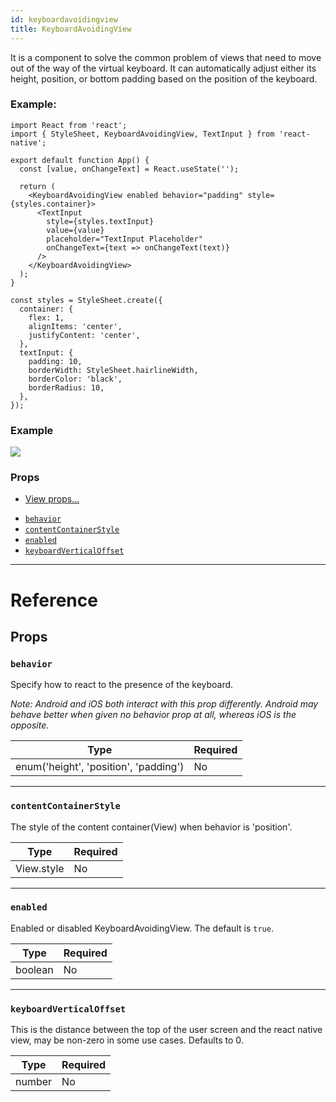 ```yaml
---
id: keyboardavoidingview
title: KeyboardAvoidingView
---
```


It is a component to solve the common problem of views that need to move out of the way of the virtual keyboard. It can automatically adjust either its height, position, or bottom padding based on the position of the keyboard.

### Example:

```SnackPlayer name=keyboardavoidingview
import React from 'react';
import { StyleSheet, KeyboardAvoidingView, TextInput } from 'react-native';

export default function App() {
  const [value, onChangeText] = React.useState('');

  return (
    <KeyboardAvoidingView enabled behavior="padding" style={styles.container}>
      <TextInput
        style={styles.textInput}
        value={value}
        placeholder="TextInput Placeholder"
        onChangeText={text => onChangeText(text)}
      />
    </KeyboardAvoidingView>
  );
}

const styles = StyleSheet.create({
  container: {
    flex: 1,
    alignItems: 'center',
    justifyContent: 'center',
  },
  textInput: {
    padding: 10,
    borderWidth: StyleSheet.hairlineWidth,
    borderColor: 'black',
    borderRadius: 10,
  },
});
```

### Example

![](/react-native/docs/assets/KeyboardAvoidingView/example.gif)

### Props

- [View props...](view.md#props)

* [`behavior`](keyboardavoidingview.md#behavior)
* [`contentContainerStyle`](keyboardavoidingview.md#contentcontainerstyle)
* [`enabled`](keyboardavoidingview.md#enabled)
* [`keyboardVerticalOffset`](keyboardavoidingview.md#keyboardverticaloffset)

---

# Reference

## Props

### `behavior`

Specify how to react to the presence of the keyboard.

_Note: Android and iOS both interact with this prop differently._ _Android may behave better when given no behavior prop at all, whereas iOS is the opposite._

| Type                                  | Required |
| ------------------------------------- | -------- |
| enum('height', 'position', 'padding') | No       |

---

### `contentContainerStyle`

The style of the content container(View) when behavior is 'position'.

| Type       | Required |
| ---------- | -------- |
| View.style | No       |

---

### `enabled`

Enabled or disabled KeyboardAvoidingView. The default is `true`.

| Type    | Required |
| ------- | -------- |
| boolean | No       |

---

### `keyboardVerticalOffset`

This is the distance between the top of the user screen and the react native view, may be non-zero in some use cases. Defaults to 0.

| Type   | Required |
| ------ | -------- |
| number | No       |
